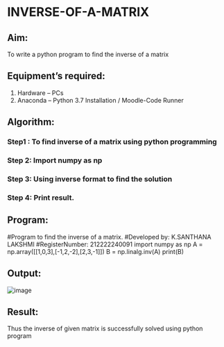 # INVERSE-OF-A-MATRIX
## Aim:
To write a python program to find the inverse of a matrix
## Equipment’s required:
1. 	Hardware – PCs
2. 	Anaconda – Python 3.7 Installation / Moodle-Code Runner
## Algorithm:
### Step1 : To find inverse of a matrix using python programming
### Step 2:  Import numpy as np
### Step 3: Using inverse format to find the solution
### Step 4: Print result.

## Program:
#Program to find the inverse of a matrix.
#Developed by: K.SANTHANA LAKSHMI
#RegisterNumber: 212222240091
import numpy as np
A = np.array([[1,0,3],[-1,2,-2],[2,3,-1]])
B = np.linalg.inv(A)
print(B)

## Output:
![image](https://github.com/santhanalakshmi04/INVERSE-OF-A-MATRIX/assets/119475762/2fdcd9c4-ee4b-4913-bd68-e6e26eac9f61)


## Result:
Thus the inverse of given matrix is successfully solved using python program

